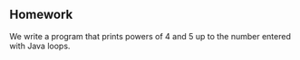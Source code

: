 ## Homework

We write a program that prints powers of 4 and 5 up to the number entered with Java loops.